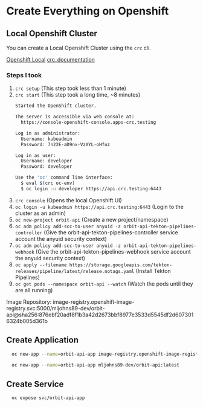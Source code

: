 # Create Everything on Openshift

## Local Openshift Cluster

You can create a Local Openshift Cluster using the `crc` cli.

[Openshift Local](https://console.redhat.com/openshift/create/local)
[crc_documentation](https://access.redhat.com/documentation/en-us/red_hat_openshift_local/2.18/html/getting_started_guide/installation_gsg)

### Steps I took
1. `crc setup`  (This step took less than 1 minute)
2. `crc start`  (This step took a long time, ~8 minutes)
    ```bash
    Started the OpenShift cluster.
    
    The server is accessible via web console at:
      https://console-openshift-console.apps-crc.testing
    
    Log in as administrator:
      Username: kubeadmin
      Password: 7n22E-aD9nx-VzXYL-oHfuz
    
    Log in as user:
      Username: developer
      Password: developer
    
    Use the 'oc' command line interface:
      $ eval $(crc oc-env)
      $ oc login -u developer https://api.crc.testing:6443
    ```
3. `crc console` (Opens the local Openshift UI)
4. `oc login -u kubeadmin https://api.crc.testing:6443` (Login to the cluster as an admin)
5. `oc new-project orbit-api` (Create a new project/namespace)
6. `oc adm policy add-scc-to-user anyuid -z orbit-api-tekton-pipelines-controller` (Give the orbit-api-tekton-pipelines-controller service account the anyuid security context)
7. `oc adm policy add-scc-to-user anyuid -z orbit-api-tekton-pipelines-webhook` (Give the orbit-api-tekton-pipelines-webhook service account the anyuid security context)
8. `oc apply --filename https://storage.googleapis.com/tekton-releases/pipeline/latest/release.notags.yaml` (Install Tekton Pipelines)
9. `oc get pods --namespace orbit-api --watch` (Watch the pods until they are all running)


Image Repository:
image-registry.openshift-image-registry.svc:5000/mljohns89-dev/orbit-api@sha256:876ebf20adf8f1b3a42d2673bbf8977e3533d5545df2d6073016324b005d361b


## Create Application

```bash
  oc new-app --name=orbit-api-app image-registry.openshift-image-registry.svc:5000/mljohns89-dev/orbit-api:latest
  
  oc new-app --name=orbit-api-app mljohns89-dev/orbit-api:latest
```

## Create Service

```bash
  oc expose svc/orbit-api-app
```